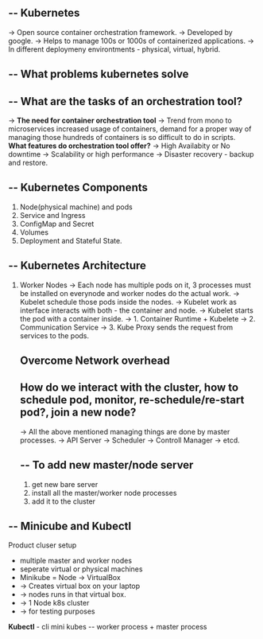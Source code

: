 --
Kubernetes
--
-> Open source container orchestration framework.
-> Developed by google.
-> Helps to manage 100s or 1000s of containerized applications.
-> In different deploymeny environtments - physical, virtual, hybrid.

--
What problems kubernetes solve
--
--
What are the tasks of an orchestration tool?
--

-> <b>The need for container orchestration tool</b>
-> Trend from mono to microservices increased usage of containers, demand for a proper way of managing those hundreds of containers is so difficult to do in scripts.
<br>
<b>What features do orchestration tool offer?</b>
-> High Availabity or No downtime
-> Scalability or high performance
-> Disaster recovery - backup and restore.

--
Kubernetes Components
--
1. Node(physical machine) and pods
2. Service and Ingress
3. ConfigMap and Secret
4. Volumes
5. Deployment and Stateful State.

--
Kubernetes Architecture
--
1. Worker Nodes
   -> Each node has multiple pods on it, 3 processes must be installed on everynode and worker nodes do the actual work.
   -> Kubelet schedule those pods inside the nodes.
   -> Kubelet work as interface interacts with both - the container and node.
   -> Kubelet starts the pod with a container inside.
   -> 1. Container Runtime + Kubelete
   -> 2. Communication Service
   -> 3. Kube Proxy sends the request from services to the pods.

   Overcome Network overhead
   --
   How do we interact with the cluster, how to
   schedule pod, monitor, re-schedule/re-start pod?, join a new node?
   --

   -> All the above mentioned managing things are done by master processes.
   ->  API Server -> Scheduler -> Controll Manager -> etcd.

   --
   To add new master/node server
   --
   1. get new bare server
   2. install all the master/worker node processes
   3. add it to the cluster

--
Minicube and Kubectl
--
Product cluser setup 
- multiple master and worker nodes
- seperate virtual or physical machines
- Minikube = Node -> VirtualBox
-  -> Creates virtual box on your laptop
-  -> nodes runs in that virtual box.
-  -> 1 Node k8s cluster
-   -> for testing purposes

**Kubectl** - cli
mini kubes -- worker process + master process 


 
